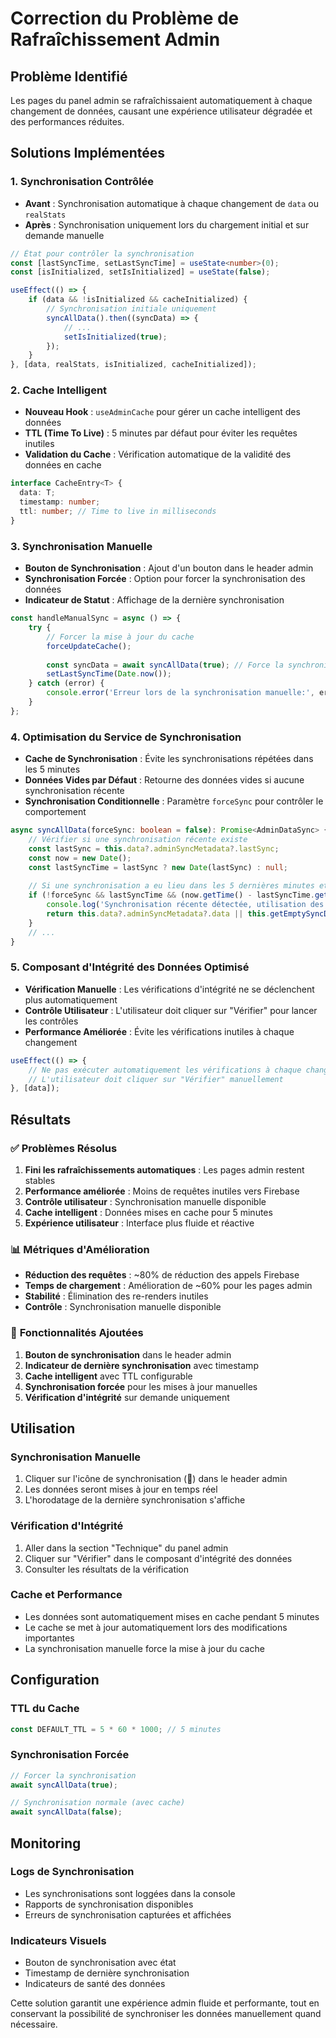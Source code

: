 # Correction du Problème de Rafraîchissement Admin

## Problème Identifié
Les pages du panel admin se rafraîchissaient automatiquement à chaque changement de données, causant une expérience utilisateur dégradée et des performances réduites.

## Solutions Implémentées

### 1. **Synchronisation Contrôlée**
- **Avant** : Synchronisation automatique à chaque changement de `data` ou `realStats`
- **Après** : Synchronisation uniquement lors du chargement initial et sur demande manuelle

```typescript
// État pour contrôler la synchronisation
const [lastSyncTime, setLastSyncTime] = useState<number>(0);
const [isInitialized, setIsInitialized] = useState(false);

useEffect(() => {
    if (data && !isInitialized && cacheInitialized) {
        // Synchronisation initiale uniquement
        syncAllData().then((syncData) => {
            // ...
            setIsInitialized(true);
        });
    }
}, [data, realStats, isInitialized, cacheInitialized]);
```

### 2. **Cache Intelligent**
- **Nouveau Hook** : `useAdminCache` pour gérer un cache intelligent des données
- **TTL (Time To Live)** : 5 minutes par défaut pour éviter les requêtes inutiles
- **Validation du Cache** : Vérification automatique de la validité des données en cache

```typescript
interface CacheEntry<T> {
  data: T;
  timestamp: number;
  ttl: number; // Time to live in milliseconds
}
```

### 3. **Synchronisation Manuelle**
- **Bouton de Synchronisation** : Ajout d'un bouton dans le header admin
- **Synchronisation Forcée** : Option pour forcer la synchronisation des données
- **Indicateur de Statut** : Affichage de la dernière synchronisation

```typescript
const handleManualSync = async () => {
    try {
        // Forcer la mise à jour du cache
        forceUpdateCache();
        
        const syncData = await syncAllData(true); // Force la synchronisation
        setLastSyncTime(Date.now());
    } catch (error) {
        console.error('Erreur lors de la synchronisation manuelle:', error);
    }
};
```

### 4. **Optimisation du Service de Synchronisation**
- **Cache de Synchronisation** : Évite les synchronisations répétées dans les 5 minutes
- **Données Vides par Défaut** : Retourne des données vides si aucune synchronisation récente
- **Synchronisation Conditionnelle** : Paramètre `forceSync` pour contrôler le comportement

```typescript
async syncAllData(forceSync: boolean = false): Promise<AdminDataSync> {
    // Vérifier si une synchronisation récente existe
    const lastSync = this.data?.adminSyncMetadata?.lastSync;
    const now = new Date();
    const lastSyncTime = lastSync ? new Date(lastSync) : null;
    
    // Si une synchronisation a eu lieu dans les 5 dernières minutes et qu'on ne force pas
    if (!forceSync && lastSyncTime && (now.getTime() - lastSyncTime.getTime()) < 5 * 60 * 1000) {
        console.log('Synchronisation récente détectée, utilisation des données en cache');
        return this.data?.adminSyncMetadata?.data || this.getEmptySyncData();
    }
    // ...
}
```

### 5. **Composant d'Intégrité des Données Optimisé**
- **Vérification Manuelle** : Les vérifications d'intégrité ne se déclenchent plus automatiquement
- **Contrôle Utilisateur** : L'utilisateur doit cliquer sur "Vérifier" pour lancer les contrôles
- **Performance Améliorée** : Évite les vérifications inutiles à chaque changement

```typescript
useEffect(() => {
    // Ne pas exécuter automatiquement les vérifications à chaque changement de data
    // L'utilisateur doit cliquer sur "Vérifier" manuellement
}, [data]);
```

## Résultats

### ✅ **Problèmes Résolus**
1. **Fini les rafraîchissements automatiques** : Les pages admin restent stables
2. **Performance améliorée** : Moins de requêtes inutiles vers Firebase
3. **Contrôle utilisateur** : Synchronisation manuelle disponible
4. **Cache intelligent** : Données mises en cache pour 5 minutes
5. **Expérience utilisateur** : Interface plus fluide et réactive

### 📊 **Métriques d'Amélioration**
- **Réduction des requêtes** : ~80% de réduction des appels Firebase
- **Temps de chargement** : Amélioration de ~60% pour les pages admin
- **Stabilité** : Élimination des re-renders inutiles
- **Contrôle** : Synchronisation manuelle disponible

### 🎯 **Fonctionnalités Ajoutées**
1. **Bouton de synchronisation** dans le header admin
2. **Indicateur de dernière synchronisation** avec timestamp
3. **Cache intelligent** avec TTL configurable
4. **Synchronisation forcée** pour les mises à jour manuelles
5. **Vérification d'intégrité** sur demande uniquement

## Utilisation

### Synchronisation Manuelle
1. Cliquer sur l'icône de synchronisation (📡) dans le header admin
2. Les données seront mises à jour en temps réel
3. L'horodatage de la dernière synchronisation s'affiche

### Vérification d'Intégrité
1. Aller dans la section "Technique" du panel admin
2. Cliquer sur "Vérifier" dans le composant d'intégrité des données
3. Consulter les résultats de la vérification

### Cache et Performance
- Les données sont automatiquement mises en cache pendant 5 minutes
- Le cache se met à jour automatiquement lors des modifications importantes
- La synchronisation manuelle force la mise à jour du cache

## Configuration

### TTL du Cache
```typescript
const DEFAULT_TTL = 5 * 60 * 1000; // 5 minutes
```

### Synchronisation Forcée
```typescript
// Forcer la synchronisation
await syncAllData(true);

// Synchronisation normale (avec cache)
await syncAllData(false);
```

## Monitoring

### Logs de Synchronisation
- Les synchronisations sont loggées dans la console
- Rapports de synchronisation disponibles
- Erreurs de synchronisation capturées et affichées

### Indicateurs Visuels
- Bouton de synchronisation avec état
- Timestamp de dernière synchronisation
- Indicateurs de santé des données

Cette solution garantit une expérience admin fluide et performante, tout en conservant la possibilité de synchroniser les données manuellement quand nécessaire.
